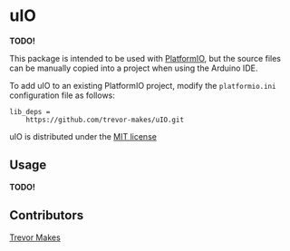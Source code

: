 # uIO

**TODO!**

This package is intended to be used with [PlatformIO](https://platformio.org/), but the source files can be manually copied into a project when using the Arduino IDE.

To add uIO to an existing PlatformIO project, modify the `platformio.ini` configuration file as follows:

```
lib_deps =
    https://github.com/trevor-makes/uIO.git
```

uIO is distributed under the [MIT license](LICENSE.txt)

## Usage

**TODO!**

## Contributors

[Trevor Makes](mailto:the.trevor.makes@gmail.com)
